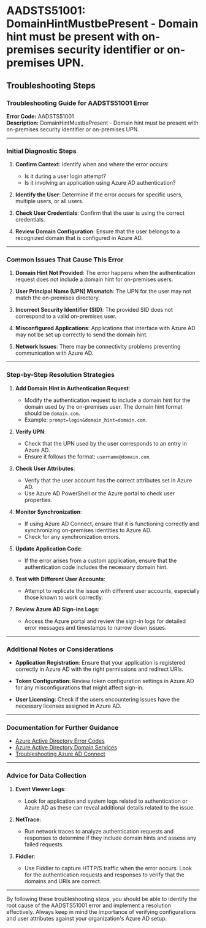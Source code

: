 
# AADSTS51001: DomainHintMustbePresent - Domain hint must be present with on-premises security identifier or on-premises UPN.


## Troubleshooting Steps
### Troubleshooting Guide for AADSTS51001 Error

**Error Code:** AADSTS51001  
**Description:** DomainHintMustbePresent - Domain hint must be present with on-premises security identifier or on-premises UPN.

---

### Initial Diagnostic Steps

1. **Confirm Context**: Identify when and where the error occurs:
   - Is it during a user login attempt?
   - Is it involving an application using Azure AD authentication?

2. **Identify the User**: Determine if the error occurs for specific users, multiple users, or all users.

3. **Check User Credentials**: Confirm that the user is using the correct credentials.

4. **Review Domain Configuration**: Ensure that the user belongs to a recognized domain that is configured in Azure AD.

---

### Common Issues That Cause This Error

1. **Domain Hint Not Provided**: The error happens when the authentication request does not include a domain hint for on-premises users.
   
2. **User Principal Name (UPN) Mismatch**: The UPN for the user may not match the on-premises directory.

3. **Incorrect Security Identifier (SID)**: The provided SID does not correspond to a valid on-premises user.

4. **Misconfigured Applications**: Applications that interface with Azure AD may not be set up correctly to send the domain hint.

5. **Network Issues**: There may be connectivity problems preventing communication with Azure AD.

---

### Step-by-Step Resolution Strategies

1. **Add Domain Hint in Authentication Request**:
   - Modify the authentication request to include a domain hint for the domain used by the on-premises user. The domain hint format should be `domain.com`.
   - Example: `prompt=login&domain_hint=domain.com`.

2. **Verify UPN**:
   - Check that the UPN used by the user corresponds to an entry in Azure AD.
   - Ensure it follows the format: `username@domain.com`.

3. **Check User Attributes**:
   - Verify that the user account has the correct attributes set in Azure AD.
   - Use Azure AD PowerShell or the Azure portal to check user properties.

4. **Monitor Synchronization**:
   - If using Azure AD Connect, ensure that it is functioning correctly and synchronizing on-premises identities to Azure AD.
   - Check for any synchronization errors.

5. **Update Application Code**:
   - If the error arises from a custom application, ensure that the authentication code includes the necessary domain hint.

6. **Test with Different User Accounts**:
   - Attempt to replicate the issue with different user accounts, especially those known to work correctly.

7. **Review Azure AD Sign-ins Logs**:
   - Access the Azure portal and review the sign-in logs for detailed error messages and timestamps to narrow down issues.

---

### Additional Notes or Considerations

- **Application Registration**: Ensure that your application is registered correctly in Azure AD with the right permissions and redirect URIs.

- **Token Configuration**: Review token configuration settings in Azure AD for any misconfigurations that might affect sign-in.

- **User Licensing**: Check if the users encountering issues have the necessary licenses assigned in Azure AD.

---

### Documentation for Further Guidance

- [Azure Active Directory Error Codes](https://docs.microsoft.com/en-us/azure/active-directory/develop/reference-aad-error-codes)
- [Azure Active Directory Domain Services](https://docs.microsoft.com/en-us/azure/active-directory-domain-services/)
- [Troubleshooting Azure AD Connect](https://docs.microsoft.com/en-us/azure/active-directory/hybrid/tshoot-connect-sync)

---

### Advice for Data Collection

1. **Event Viewer Logs**:
   - Look for application and system logs related to authentication or Azure AD as these can reveal additional details related to the issue.

2. **NetTrace**:
   - Run network traces to analyze authentication requests and responses to determine if they include domain hints and assess any failed requests.

3. **Fiddler**:
   - Use Fiddler to capture HTTP/S traffic when the error occurs. Look for the authentication requests and responses to verify that the domains and URIs are correct.

---

By following these troubleshooting steps, you should be able to identify the root cause of the AADSTS51001 error and implement a resolution effectively. Always keep in mind the importance of verifying configurations and user attributes against your organization's Azure AD setup.